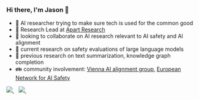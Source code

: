 ### Hi there, I'm Jason 👋

- 🌸 AI researcher trying to make sure tech is used for the common good
- 🌱 Research Lead at [Apart Research](https://apartresearch.com/)
- 🌱 looking to collaborate on AI research relevant to AI safety and AI alignment 
- 🔭 current research on safety evaluations of large language models
- 🔭 previous research on text summarization, knowledge graph completion
- 👪 community involvement: [Vienna AI alignment group](https://github.com/ViennaAI/info), [European Network for AI Safety](https://enais.co/)

<p align='left'>
  <a href="https://scholar.google.at/citations?user=FKrb_FwAAAAJ&hl=en">
    <img src="https://img.shields.io/badge/Google_Scholar-4285F4?style=for-the-badge&logo=google-scholar&logoColor=white"/>        
  </a>&nbsp;&nbsp;
  <a href="https://www.linkedin.com/in/jas-ho/">
    <img src="https://img.shields.io/badge/linkedin-%230077B5.svg?&style=for-the-badge&logo=linkedin&logoColor=white" />
  </a>&nbsp;&nbsp;
</p>

[//]: # (inspiration: https://github.com/JayThibs/JayThibs#readme)
[//]: # (how to use badges: https://github.com/alexandresanlim/Badges4-README.md-Profile)
